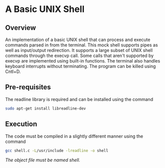 # A Basic UNIX Shell

## Overview
An implementation of a basic UNIX shell that can process and execute commands parsed in from the terminal. This mock shell supports pipes as well as input/output redirection. It supports a large subset of UNIX shell commands through the execvp call. Some calls that aren't supported by execvp are implemented using built-in functions. The terminal also handles keyboard interrupts without terminating. The program can be killed using Cntl+D.

## Pre-requisites
The readline library is required and can be installed using the command
```bash
sudo apt-get install libreadline-dev
```

## Execution
The code must be compiled in a slightly different manner using the command
```bash
gcc shell.c -L/usr/include -lreadline -o shell
```
*The object file must be named shell.*
